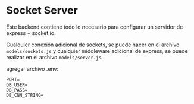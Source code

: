# Socket Server

Este backend contiene todo lo necesario para configurar un servidor de express + socket.io.

Cualquier conexión adicional de sockets, se puede hacer en el archivo ```models/sockets.js``` y cualquier middleware adicional de express, se puede realizar en el archivo ```models/server.js```

agregar archivo .env:
```` 
PORT=
DB_USER=
DB_PASS=
DB_CNN_STRING=
````
